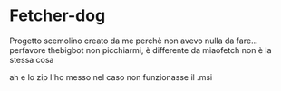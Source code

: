 # Fetcher-dog
Progetto scemolino creato da me perchè non avevo nulla da fare... perfavore thebigbot non picchiarmi, è differente da miaofetch non è la stessa cosa

ah e lo zip l'ho messo nel caso non funzionasse il .msi
